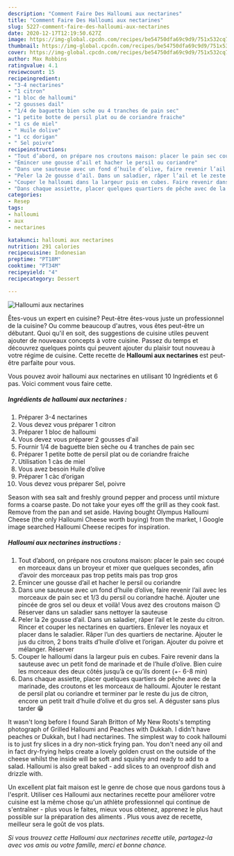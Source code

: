 ```yaml
---
description: "Comment Faire Des Halloumi aux nectarines"
title: "Comment Faire Des Halloumi aux nectarines"
slug: 5227-comment-faire-des-halloumi-aux-nectarines
date: 2020-12-17T12:19:50.627Z
image: https://img-global.cpcdn.com/recipes/be54750dfa69c9d9/751x532cq70/halloumi-aux-nectarines-photo-principale-de-la-recette.jpg
thumbnail: https://img-global.cpcdn.com/recipes/be54750dfa69c9d9/751x532cq70/halloumi-aux-nectarines-photo-principale-de-la-recette.jpg
cover: https://img-global.cpcdn.com/recipes/be54750dfa69c9d9/751x532cq70/halloumi-aux-nectarines-photo-principale-de-la-recette.jpg
author: Max Robbins
ratingvalue: 4.1
reviewcount: 15
recipeingredient:
- "3-4 nectarines"
- "1 citron"
- "1 bloc de halloumi"
- "2 gousses dail"
- "1/4 de baguette bien sche ou 4 tranches de pain sec"
- "1 petite botte de persil plat ou de coriandre fraiche"
- "1 cs de miel"
- " Huile dolive"
- "1 cc dorigan"
- " Sel poivre"
recipeinstructions:
- "Tout d’abord, on prépare nos croutons maison: placer le pain sec coupé en morceaux dans un broyeur et mixer que quelques secondes, afin d’avoir des morceaux pas trop petits mais pas trop gros"
- "Émincer une gousse d’ail et hacher le persil ou coriandre"
- "Dans une sauteuse avec un fond d’huile d’olive, faire revenir l’ail avec les morceaux de pain sec et 1/3 du persil ou coriandre haché. Ajouter une pincée de gros sel ou deux et voilà! Vous avez des croutons maison 😉 Réserver dans un saladier sans nettoyer la sauteuse"
- "Peler la 2e gousse d’ail. Dans un saladier, râper l’ail et le zeste du citron. Rincer et couper les nectarines en quartiers. Enlever les noyaux et placer dans le saladier. Râper l’un des quartiers de nectarine. Ajouter le jus du citron, 2 bons traits d’huile d’olive et l’origan. Ajouter du poivre et mélanger. Réserver"
- "Couper le halloumi dans la largeur puis en cubes. Faire revenir dans la sauteuse avec un petit fond de marinade et de l’huile d’olive. Bien cuire les morceaux des deux côtés jusqu’à ce qu’ils dorent (+- 6-8 min)"
- "Dans chaque assiette, placer quelques quartiers de pêche avec de la marinade, des croutons et les morceaux de halloumi. Ajouter le restant de persil plat ou coriandre et terminer par le reste du jus de citron, encore un petit trait d’huile d’olive et du gros sel. A déguster sans plus tarder 😁"
categories:
- Resep
tags:
- halloumi
- aux
- nectarines

katakunci: halloumi aux nectarines 
nutrition: 291 calories
recipecuisine: Indonesian
preptime: "PT18M"
cooktime: "PT34M"
recipeyield: "4"
recipecategory: Dessert

---
```



![Halloumi aux nectarines](https://img-global.cpcdn.com/recipes/be54750dfa69c9d9/751x532cq70/halloumi-aux-nectarines-photo-principale-de-la-recette.jpg)

Êtes-vous un expert en cuisine? Peut-être êtes-vous juste un professionnel de la cuisine? Ou comme beaucoup d'autres, vous êtes peut-être un débutant. Quoi qu'il en soit, des suggestions de cuisine utiles peuvent ajouter de nouveaux concepts à votre cuisine. Passez du temps et découvrez quelques points qui peuvent ajouter du plaisir tout nouveau à votre régime de cuisine. Cette recette de <strong> Halloumi aux nectarines </strong> est peut-être parfaite pour vous.

<!--inarticleads1-->

Vous pouvez avoir halloumi aux nectarines en utilisant 10 Ingrédients et 6 pas. Voici comment vous faire cette.

##### Ingrédients de halloumi aux nectarines :

1. Préparer 3-4 nectarines
1. Vous devez vous préparer 1 citron
1. Préparer 1 bloc de halloumi
1. Vous devez vous préparer 2 gousses d&#39;ail
1. Fournir 1/4 de baguette bien sèche ou 4 tranches de pain sec
1. Préparer 1 petite botte de persil plat ou de coriandre fraiche
1. Utilisation 1 càs de miel
1. Vous avez besoin  Huile d’olive
1. Préparer 1 càc d’origan
1. Vous devez vous préparer  Sel, poivre


Season with sea salt and freshly ground pepper and process until mixture forms a coarse paste. Do not take your eyes off the grill as they cook fast. Remove from the pan and set aside. Having bought Olympus Halloumi Cheese (the only Halloumi Cheese worth buying) from the market, I Google image searched Halloumi Cheese recipes for inspiration. 

<!--inarticleads2-->

##### Halloumi aux nectarines instructions :

1. Tout d’abord, on prépare nos croutons maison: placer le pain sec coupé en morceaux dans un broyeur et mixer que quelques secondes, afin d’avoir des morceaux pas trop petits mais pas trop gros
1. Émincer une gousse d’ail et hacher le persil ou coriandre
1. Dans une sauteuse avec un fond d’huile d’olive, faire revenir l’ail avec les morceaux de pain sec et 1/3 du persil ou coriandre haché. Ajouter une pincée de gros sel ou deux et voilà! Vous avez des croutons maison 😉 Réserver dans un saladier sans nettoyer la sauteuse
1. Peler la 2e gousse d’ail. Dans un saladier, râper l’ail et le zeste du citron. Rincer et couper les nectarines en quartiers. Enlever les noyaux et placer dans le saladier. Râper l’un des quartiers de nectarine. Ajouter le jus du citron, 2 bons traits d’huile d’olive et l’origan. Ajouter du poivre et mélanger. Réserver
1. Couper le halloumi dans la largeur puis en cubes. Faire revenir dans la sauteuse avec un petit fond de marinade et de l’huile d’olive. Bien cuire les morceaux des deux côtés jusqu’à ce qu’ils dorent (+- 6-8 min)
1. Dans chaque assiette, placer quelques quartiers de pêche avec de la marinade, des croutons et les morceaux de halloumi. Ajouter le restant de persil plat ou coriandre et terminer par le reste du jus de citron, encore un petit trait d’huile d’olive et du gros sel. A déguster sans plus tarder 😁


It wasn&#39;t long before I found Sarah Britton of My New Roots&#39;s tempting photograph of Grilled Halloumi and Peaches with Dukkah. I didn&#39;t have peaches or Dukkah, but I had nectarines. The simplest way to cook halloumi is to just fry slices in a dry non-stick frying pan. You don&#39;t need any oil and in fact dry-frying helps create a lovely golden crust on the outside of the cheese whilst the inside will be soft and squishy and ready to add to a salad. Halloumi is also great baked - add slices to an ovenproof dish and drizzle with. 

<!--inarticleads1-->

<p>
Un excellent plat fait maison est le genre de chose que nous gardons tous à l'esprit. Utiliser ces Halloumi aux nectarines recette pour améliorer votre cuisine est la même chose qu'un athlète professionnel qui continue de s'entraîner - plus vous le faites, mieux vous obtenez, apprenez le plus haut possible sur la préparation des aliments . Plus vous avez de recette, meilleur sera le goût de vos plats.
</p>

<p>
<i>Si vous trouvez cette Halloumi aux nectarines recette utile, partagez-la avec vos amis ou votre famille, merci et bonne chance.</i>
</p>
